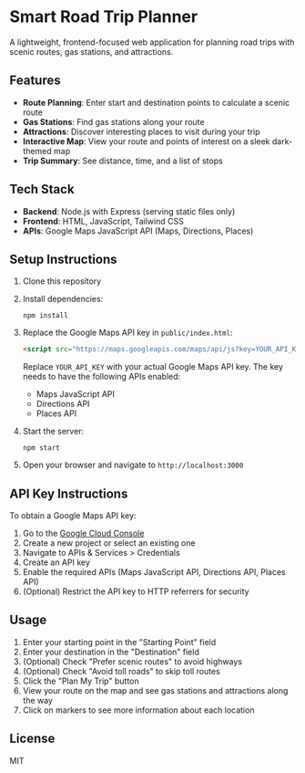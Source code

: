 # Smart Road Trip Planner

A lightweight, frontend-focused web application for planning road trips with scenic routes, gas stations, and attractions.

## Features

- **Route Planning**: Enter start and destination points to calculate a scenic route
- **Gas Stations**: Find gas stations along your route
- **Attractions**: Discover interesting places to visit during your trip
- **Interactive Map**: View your route and points of interest on a sleek dark-themed map
- **Trip Summary**: See distance, time, and a list of stops

## Tech Stack

- **Backend**: Node.js with Express (serving static files only)
- **Frontend**: HTML, JavaScript, Tailwind CSS
- **APIs**: Google Maps JavaScript API (Maps, Directions, Places)

## Setup Instructions

1. Clone this repository
2. Install dependencies:
   ```
   npm install
   ```
3. Replace the Google Maps API key in `public/index.html`:
   ```html
   <script src="https://maps.googleapis.com/maps/api/js?key=YOUR_API_KEY&libraries=places&callback=initMap" async defer></script>
   ```
   Replace `YOUR_API_KEY` with your actual Google Maps API key. The key needs to have the following APIs enabled:
   - Maps JavaScript API
   - Directions API
   - Places API

4. Start the server:
   ```
   npm start
   ```
5. Open your browser and navigate to `http://localhost:3000`

## API Key Instructions

To obtain a Google Maps API key:

1. Go to the [Google Cloud Console](https://console.cloud.google.com/)
2. Create a new project or select an existing one
3. Navigate to APIs & Services > Credentials
4. Create an API key
5. Enable the required APIs (Maps JavaScript API, Directions API, Places API)
6. (Optional) Restrict the API key to HTTP referrers for security

## Usage

1. Enter your starting point in the "Starting Point" field
2. Enter your destination in the "Destination" field
3. (Optional) Check "Prefer scenic routes" to avoid highways
4. (Optional) Check "Avoid toll roads" to skip toll routes
5. Click the "Plan My Trip" button
6. View your route on the map and see gas stations and attractions along the way
7. Click on markers to see more information about each location

## License

MIT 